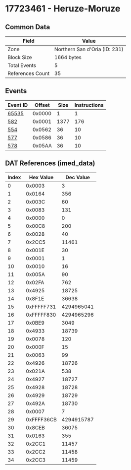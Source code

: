 # 17723461 - Heruze-Moruze

## Common Data

| Field            | Value                         |
|------------------|-------------------------------|
| Zone             | Northern San d'Oria (ID: 231) |
| Block Size       | 1664 bytes                    |
| Total Events     | 5                             |
| References Count | 35                            |

## Events

| Event ID            | Offset   |   Size |   Instructions |
|---------------------|----------|--------|----------------|
| [65535](./65535.md) | 0x0000   |      1 |              1 |
| [582](./582.md)     | 0x0001   |   1377 |            176 |
| [554](./554.md)     | 0x0562   |     36 |             10 |
| [577](./577.md)     | 0x0586   |     36 |             10 |
| [578](./578.md)     | 0x05AA   |     36 |             10 |

## DAT References (imed_data)

|   Index | Hex Value   |   Dec Value |
|---------|-------------|-------------|
|       0 | 0x0003      |           3 |
|       1 | 0x0164      |         356 |
|       2 | 0x003C      |          60 |
|       3 | 0x0083      |         131 |
|       4 | 0x0000      |           0 |
|       5 | 0x00C8      |         200 |
|       6 | 0x0028      |          40 |
|       7 | 0x2CC5      |       11461 |
|       8 | 0x001E      |          30 |
|       9 | 0x0001      |           1 |
|      10 | 0x0010      |          16 |
|      11 | 0x005A      |          90 |
|      12 | 0x02FA      |         762 |
|      13 | 0x4925      |       18725 |
|      14 | 0x8F1E      |       36638 |
|      15 | 0xFFFFF731  |  4294965041 |
|      16 | 0xFFFFF830  |  4294965296 |
|      17 | 0x0BE9      |        3049 |
|      18 | 0x4933      |       18739 |
|      19 | 0x0078      |         120 |
|      20 | 0x000F      |          15 |
|      21 | 0x0063      |          99 |
|      22 | 0x4926      |       18726 |
|      23 | 0x021A      |         538 |
|      24 | 0x4927      |       18727 |
|      25 | 0x4928      |       18728 |
|      26 | 0x4929      |       18729 |
|      27 | 0x492A      |       18730 |
|      28 | 0x0007      |           7 |
|      29 | 0xFFFF36CB  |  4294915787 |
|      30 | 0x8CEB      |       36075 |
|      31 | 0x0163      |         355 |
|      32 | 0x2CC1      |       11457 |
|      33 | 0x2CC2      |       11458 |
|      34 | 0x2CC3      |       11459 |

